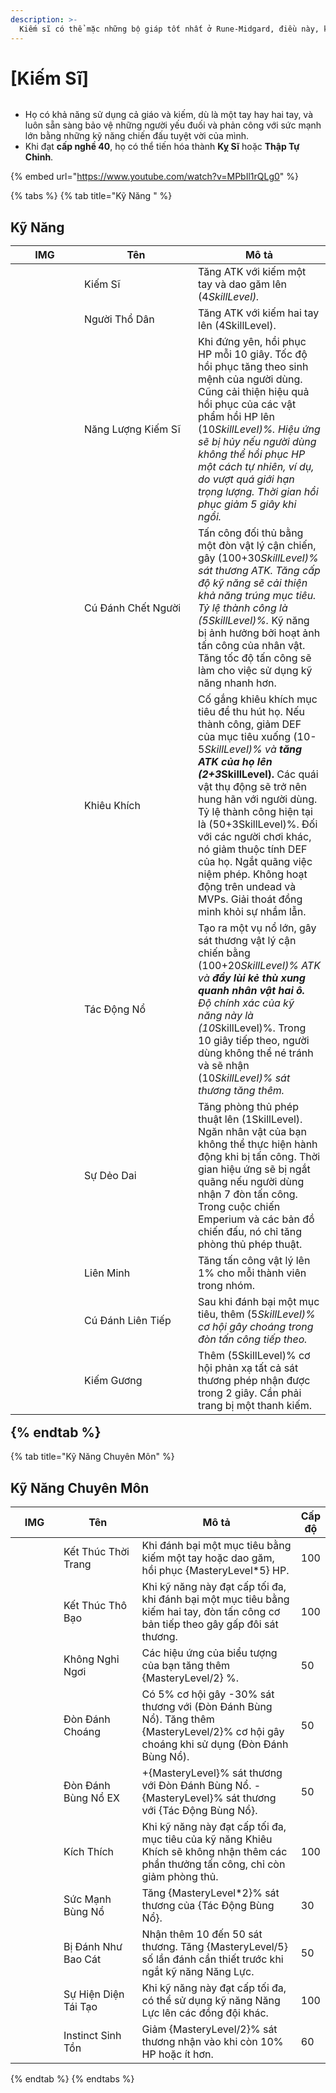 ```yaml
---
description: >-
  Kiếm sĩ có thể mặc những bộ giáp tốt nhất ở Rune-Midgard, điều này, kết hợp với sức chịu đựng cao và khả năng tự hồi phục nhanh chóng, khiến họ trở thành những kẻ tấn công tuyến đầu trong bất kỳ loại chiến đấu nào.
---
```


# \[Kiếm Sĩ]

<figure><img src="../../.gitbook/assets/1Espadachim.png" alt=""><figcaption></figcaption></figure>

* Họ có khả năng sử dụng cả giáo và kiếm, dù là một tay hay hai tay, và luôn sẵn sàng bảo vệ những người yếu đuối và phản công với sức mạnh lớn bằng những kỹ năng chiến đấu tuyệt vời của mình.
* Khi đạt **cấp nghề 40**, họ có thể tiến hóa thành **Kỵ Sĩ** hoặc **Thập Tự Chinh**.

{% embed url="https://www.youtube.com/watch?v=MPbIl1rQLg0" %}

{% tabs %}
{% tab title="Kỹ Năng " %}
## **Kỹ Năng**<table><thead><tr><th width="94">IMG</th><th width="166">Tên</th><th>Mô tả</th></tr></thead><tbody><tr><td><img src="../../.gitbook/assets/2a.png" alt=""></td><td>Kiếm Sĩ</td><td>Tăng ATK với kiếm một tay và dao găm lên (4*SkillLevel).</td></tr><tr><td><img src="../../.gitbook/assets/3a.png" alt=""></td><td>Người Thổ Dân</td><td>Tăng ATK với kiếm hai tay lên (4*SkillLevel).</td></tr><tr><td><img src="../../.gitbook/assets/4a.png" alt=""></td><td>Năng Lượng Kiếm Sĩ</td><td>Khi đứng yên, hồi phục HP mỗi 10 giây. Tốc độ hồi phục tăng theo sinh mệnh của người dùng. Cũng cải thiện hiệu quả hồi phục của các vật phẩm hồi HP lên (10*SkillLevel)%. Hiệu ứng sẽ bị hủy nếu người dùng không thể hồi phục HP một cách tự nhiên, ví dụ, do vượt quá giới hạn trọng lượng. Thời gian hồi phục giảm 5 giây khi ngồi.</td></tr><tr><td><img src="../../.gitbook/assets/5a.png" alt=""></td><td>Cú Đánh Chết Người</td><td>Tấn công đối thủ bằng một đòn vật lý cận chiến, gây (100+30<em>SkillLevel)% sát thương ATK. Tăng cấp độ kỹ năng sẽ cải thiện khả năng trúng mục tiêu. Tỷ lệ thành công là (5SkillLevel)%.</em> Kỹ năng bị ảnh hưởng bởi hoạt ảnh tấn công của nhân vật. Tăng tốc độ tấn công sẽ làm cho việc sử dụng kỹ năng nhanh hơn.</td></tr><tr><td><img src="../../.gitbook/assets/6a.png" alt=""></td><td>Khiêu Khích</td><td>Cố gắng khiêu khích mục tiêu để thu hút họ. Nếu thành công, giảm DEF của mục tiêu xuống (10-5<em>SkillLevel)% và **tăng ATK của họ lên (2+3</em>SkillLevel).** Các quái vật thụ động sẽ trở nên hung hãn với người dùng. Tỷ lệ thành công hiện tại là (50+3*SkillLevel)%. Đối với các người chơi khác, nó giảm thuộc tính DEF của họ. Ngắt quãng việc niệm phép. Không hoạt động trên undead và MVPs. Giải thoát đồng minh khỏi sự nhầm lẫn.</td></tr><tr><td><img src="../../.gitbook/assets/7a.png" alt=""></td><td>Tác Động Nổ</td><td>Tạo ra một vụ nổ lớn, gây sát thương vật lý cận chiến bằng (100+20<em>SkillLevel)% ATK và <strong>đẩy lùi kẻ thù xung quanh nhân vật hai ô.</strong> Độ chính xác của kỹ năng này là (10</em>SkillLevel)%. Trong 10 giây tiếp theo, người dùng không thể né tránh và sẽ nhận (10*SkillLevel)% sát thương tăng thêm.</td></tr><tr><td><img src="../../.gitbook/assets/8a.png" alt=""></td><td>Sự Dẻo Dai</td><td>Tăng phòng thủ phép thuật lên (1*SkillLevel). Ngăn nhân vật của bạn không thể thực hiện hành động khi bị tấn công. Thời gian hiệu ứng sẽ bị ngắt quãng nếu người dùng nhận 7 đòn tấn công. Trong cuộc chiến Emperium và các bản đồ chiến đấu, nó chỉ tăng phòng thủ phép thuật.</td></tr><tr><td><img src="../../.gitbook/assets/755a.png" alt=""></td><td>Liên Minh</td><td>Tăng tấn công vật lý lên 1% cho mỗi thành viên trong nhóm.</td></tr><tr><td><img src="../../.gitbook/assets/756a.png" alt=""></td><td>Cú Đánh Liên Tiếp</td><td>Sau khi đánh bại một mục tiêu, thêm (5*SkillLevel)% cơ hội gây choáng trong đòn tấn công tiếp theo.</td></tr><tr><td><img src="../../.gitbook/assets/757a.png" alt=""></td><td>Kiếm Gương</td><td>Thêm (5*SkillLevel)% cơ hội phản xạ tất cả sát thương phép nhận được trong 2 giây. Cần phải trang bị một thanh kiếm.</td></tr></tbody></table>{% endtab %}

{% tab title="Kỹ Năng Chuyên Môn" %}
## Kỹ Năng Chuyên Môn

<table><thead><tr><th width="94">IMG</th><th width="166">Tên</th><th width="336">Mô tả</th><th>Cấp độ</th></tr></thead><tbody><tr><td><img src="../../.gitbook/assets/2a.png" alt=""></td><td>Kết Thúc Thời Trang</td><td>Khi đánh bại một mục tiêu bằng kiếm một tay hoặc dao găm, hồi phục {MasteryLevel*5} HP.</td><td>100</td></tr><tr><td><img src="../../.gitbook/assets/3a.png" alt=""></td><td>Kết Thúc Thô Bạo</td><td>Khi kỹ năng này đạt cấp tối đa, khi đánh bại một mục tiêu bằng kiếm hai tay, đòn tấn công cơ bản tiếp theo gây gấp đôi sát thương.</td><td>100</td></tr><tr><td><img src="../../.gitbook/assets/4a.png" alt=""></td><td>Không Nghỉ Ngơi</td><td>Các hiệu ứng của biểu tượng của bạn tăng thêm {MasteryLevel/2} %.</td><td>50</td></tr><tr><td><img src="../../.gitbook/assets/5a.png" alt=""></td><td>Đòn Đánh Choáng</td><td>Có 5% cơ hội gây -30% sát thương với (Đòn Đánh Bùng Nổ). Tăng thêm {MasteryLevel/2}% cơ hội gây choáng khi sử dụng (Đòn Đánh Bùng Nổ).</td><td>50</td></tr><tr><td><img src="../../.gitbook/assets/5a (1).png" alt=""></td><td>Đòn Đánh Bùng Nổ EX</td><td>+{MasteryLevel}% sát thương với Đòn Đánh Bùng Nổ. -{MasteryLevel}% sát thương với {Tác Động Bùng Nổ}.</td><td>50</td></tr><tr><td><img src="../../.gitbook/assets/6a.png" alt=""></td><td>Kích Thích</td><td>Khi kỹ năng này đạt cấp tối đa, mục tiêu của kỹ năng Khiêu Khích sẽ không nhận thêm các phần thưởng tấn công, chỉ còn giảm phòng thủ.</td><td>100</td></tr><tr><td><img src="../../.gitbook/assets/7a.png" alt=""></td><td>Sức Mạnh Bùng Nổ</td><td>Tăng {MasteryLevel*2}% sát thương của {Tác Động Bùng Nổ}.</td><td>30</td></tr><tr><td><img src="../../.gitbook/assets/8a.png" alt=""></td><td>Bị Đánh Như Bao Cát</td><td>Nhận thêm 10 đến 50 sát thương. Tăng {MasteryLevel/5} số lần đánh cần thiết trước khi ngắt kỹ năng Năng Lực.</td><td>50</td></tr><tr><td><img src="../../.gitbook/assets/8a.png" alt=""></td><td>Sự Hiện Diện Tái Tạo</td><td>Khi kỹ năng này đạt cấp tối đa, có thể sử dụng kỹ năng Năng Lực lên các đồng đội khác.</td><td>100</td></tr><tr><td><img src="../../.gitbook/assets/8a.png" alt=""></td><td>Instinct Sinh Tồn</td><td>Giảm {MasteryLevel/2}% sát thương nhận vào khi còn 10% HP hoặc ít hơn.</td><td>60</td></tr></tbody></table>{% endtab %}
{% endtabs %}